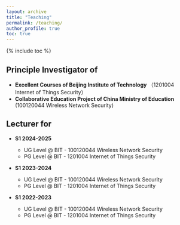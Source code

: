 ```yaml
---
layout: archive
title: "Teaching"
permalink: /teaching/
author_profile: true
toc: true
---
```

{% include toc %}

## Principle Investigator of
* **Excellent Courses of Beijing Institute of Technology** （1201004 Internet of Things Security）
* **Collaborative Education Project of China Ministry of Education** (100120044 Wireless Network Security)

## Lecturer for 
* **S1 2024-2025**
	* UG Level @ BIT    - 100120044 Wireless Network Security
	* PG Level @ BIT    - 1201004 Internet of Things Security 

* **S1 2023-2024**
	* UG Level @ BIT    - 100120044 Wireless Network Security
	* PG Level @ BIT    - 1201004 Internet of Things Security 

* **S1 2022-2023**
	* UG Level @ BIT    - 100120044 Wireless Network Security
	* PG Level @ BIT    - 1201004 Internet of Things Security 

<!-- * **S2 2020-2021**
	* UG Level     - CAN304 Computer Systems Security -->

<!-- ## Teaching Assistant for 
* **S1 2020-2021**
	* UG level     - INT309 Multimedia Information Retrieval and Technology
	* Master level - CAN405 Data Communication and Communication Networks
* **S2 2019-2020**
	* Master Level - EEE415 Multimedia Communications
* **S1 2019-2020** 
	* UG level     - EEE333 Multimedia Information Retrieval and Technology
	* Master level - EEE413 Data Communication and Communication Networks
* **S2 2018-2019** 
	* Master level - EEE415 Multimedia Communications
* **S1 2018-2019**
	* UG level     - EEE333 Multimedia Information Retrieval and Technology
	* Master level - EEE413 Data Communication and Communication Networks -->